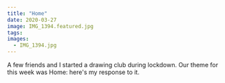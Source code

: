 ```yaml
---
title: "Home"
date: 2020-03-27
image: IMG_1394.featured.jpg
tags:
images:
  - IMG_1394.jpg
---
```


A few friends and I started a drawing club during lockdown. Our theme for this week was Home: here's my response to it.
